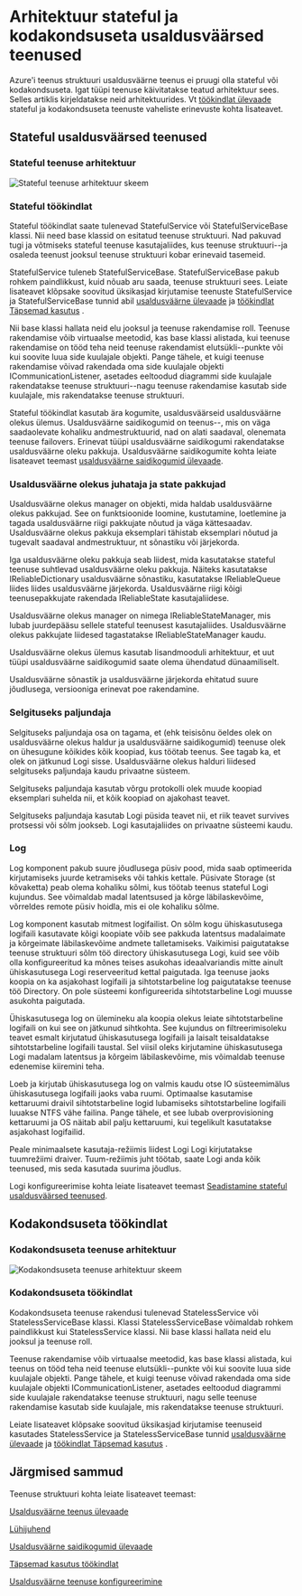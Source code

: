 <properties
   pageTitle="Usaldusväärne teenus arhitektuur | Microsoft Azure'i"
   description="Usaldusväärne teenus arhitektuur stateful ja kodakondsuseta teenuste ülevaade"
   services="service-fabric"
   documentationCenter=".net"
   authors="AlanWarwick"
   manager="timlt"
   editor="vturecek"/>

<tags
   ms.service="Service-Fabric"
   ms.devlang="dotnet"
   ms.topic="article"
   ms.tgt_pltfrm="NA"
   ms.workload="NA"
   ms.date="03/30/2016"
   ms.author="alanwar"/>

# <a name="architecture-for-stateful-and-stateless-reliable-services"></a>Arhitektuur stateful ja kodakondsuseta usaldusväärsed teenused

Azure'i teenus struktuuri usaldusväärne teenus ei pruugi olla stateful või kodakondsuseta. Igat tüüpi teenuse käivitatakse teatud arhitektuur sees. Selles artiklis kirjeldatakse neid arhitektuurides.
Vt [töökindlat ülevaade](service-fabric-reliable-services-introduction.md) stateful ja kodakondsuseta teenuste vaheliste erinevuste kohta lisateavet.

## <a name="stateful-reliable-services"></a>Stateful usaldusväärsed teenused

### <a name="architecture-of-a-stateful-service"></a>Stateful teenuse arhitektuur
![Stateful teenuse arhitektuur skeem](./media/service-fabric-reliable-services-platform-architecture/reliable-stateful-service-architecture.png)

### <a name="stateful-reliable-service"></a>Stateful töökindlat

Stateful töökindlat saate tulenevad StatefulService või StatefulServiceBase klassi. Nii need base klassid on esitatud teenuse struktuuri. Nad pakuvad tugi ja võtmiseks stateful teenuse kasutajaliides, kus teenuse struktuuri--ja osaleda teenust jooksul teenuse struktuuri kobar erinevaid tasemeid.

StatefulService tuleneb StatefulServiceBase. StatefulServiceBase pakub rohkem paindlikkust, kuid nõuab aru saada, teenuse struktuuri sees.
Leiate lisateavet klõpsake soovitud üksikasjad kirjutamise teenuste StatefulService ja StatefulServiceBase tunnid abil [usaldusväärne ülevaade](service-fabric-reliable-services-introduction.md) ja [töökindlat Täpsemad kasutus](service-fabric-reliable-services-advanced-usage.md) .

Nii base klassi hallata neid elu jooksul ja teenuse rakendamise roll. Teenuse rakendamise võib virtuaalse meetodid, kas base klassi alistada, kui teenuse rakendamise on tööd teha neid teenuse rakendamist elutsükli--punkte või kui soovite luua side kuulajale objekti. Pange tähele, et kuigi teenuse rakendamise võivad rakendada oma side kuulajale objekti ICommunicationListener, asetades eeltoodud diagrammi side kuulajale rakendatakse teenuse struktuuri--nagu teenuse rakendamise kasutab side kuulajale, mis rakendatakse teenuse struktuuri.

Stateful töökindlat kasutab ära kogumite, usaldusväärseid usaldusväärne olekus ülemus. Usaldusväärne saidikogumid on teenus--, mis on väga saadaolevate kohaliku andmestruktuurid, nad on alati saadaval, olenemata teenuse failovers. Erinevat tüüpi usaldusväärne saidikogumi rakendatakse usaldusväärne oleku pakkuja.
Usaldusväärne saidikogumite kohta leiate lisateavet teemast [usaldusväärne saidikogumid ülevaade](service-fabric-reliable-services-reliable-collections.md).

### <a name="reliable-state-manager-and-state-providers"></a>Usaldusväärne olekus juhataja ja state pakkujad

Usaldusväärne olekus manager on objekti, mida haldab usaldusväärne olekus pakkujad. See on funktsioonide loomine, kustutamine, loetlemine ja tagada usaldusväärne riigi pakkujate nõutud ja väga kättesaadav. Usaldusväärne olekus pakkuja eksemplari tähistab eksemplari nõutud ja tugevalt saadaval andmestruktuur, nt sõnastiku või järjekorda.

Iga usaldusväärne oleku pakkuja seab liidest, mida kasutatakse stateful teenuse suhtlevad usaldusväärne oleku pakkuja. Näiteks kasutatakse IReliableDictionary usaldusväärne sõnastiku, kasutatakse IReliableQueue liides liides usaldusväärne järjekorda. Usaldusväärne riigi kõigi teenusepakkujate rakendada IReliableState kasutajaliidese.

Usaldusväärne olekus manager on nimega IReliableStateManager, mis lubab juurdepääsu sellele stateful teenusest kasutajaliides. Usaldusväärne olekus pakkujate liidesed tagastatakse IReliableStateManager kaudu.

Usaldusväärne olekus ülemus kasutab lisandmooduli arhitektuur, et uut tüüpi usaldusväärne saidikogumid saate olema ühendatud dünaamiliselt.

Usaldusväärne sõnastik ja usaldusväärne järjekorda ehitatud suure jõudlusega, versiooniga erinevat poe rakendamine.

### <a name="transactional-replicator"></a>Selgituseks paljundaja

Selgituseks paljundaja osa on tagama, et (ehk teisisõnu öeldes olek on usaldusväärne olekus haldur ja usaldusväärne saidikogumid) teenuse olek on ühesugune kõikides kõik koopiad, kus töötab teenus. See tagab ka, et olek on jätkunud Logi sisse. Usaldusväärne olekus halduri liidesed selgituseks paljundaja kaudu privaatne süsteem.

Selgituseks paljundaja kasutab võrgu protokolli olek muude koopiad eksemplari suhelda nii, et kõik koopiad on ajakohast teavet.

Selgituseks paljundaja kasutab Logi püsida teavet nii, et riik teavet survives protsessi või sõlm jookseb. Logi kasutajaliides on privaatne süsteemi kaudu.

### <a name="log"></a>Log

Log komponent pakub suure jõudlusega püsiv pood, mida saab optimeerida kirjutamiseks juurde ketramiseks või tahkis kettale.  Püsivate Storage (st kõvaketta) peab olema kohaliku sõlmi, kus töötab teenus stateful Logi kujundus. See võimaldab madal latentsused ja kõrge läbilaskevõime, võrreldes remote püsiv hoidla, mis ei ole kohaliku sõlme.

Log komponent kasutab mitmest logifailist. On sõlm kogu ühiskasutusega logifaili kasutavate kõigi koopiate võib see pakkuda latentsus madalaimate ja kõrgeimate läbilaskevõime andmete talletamiseks. Vaikimisi paigutatakse teenuse struktuuri sõlm töö directory ühiskasutusega Logi, kuid see võib olla konfigureeritud ka mõnes teises asukohas ideaalvariandis mitte ainult ühiskasutusega Logi reserveeritud kettal paigutada. Iga teenuse jaoks koopia on ka asjakohast logifaili ja sihtotstarbeline log paigutatakse teenuse töö Directory. On pole süsteemi konfigureerida sihtotstarbeline Logi muusse asukohta paigutada.

Ühiskasutusega log on ülemineku ala koopia olekus leiate sihtotstarbeline logifaili on kui see on jätkunud sihtkohta. See kujundus on filtreerimisoleku teavet esmalt kirjutatud ühiskasutusega logifaili ja laisalt teisaldatakse sihtotstarbeline logifaili taustal. Sel viisil oleks kirjutamine ühiskasutusega Logi madalam latentsus ja kõrgeim läbilaskevõime, mis võimaldab teenuse edenemise kiiremini teha.

Loeb ja kirjutab ühiskasutusega log on valmis kaudu otse IO süsteemimälus ühiskasutusega logifaili jaoks vaba ruumi. Optimaalse kasutamise kettaruumi draivil sihtotstarbeline logid lubamiseks sihtotstarbeline logifaili luuakse NTFS vähe failina. Pange tähele, et see lubab overprovisioning kettaruumi ja OS näitab abil palju kettaruumi, kui tegelikult kasutatakse asjakohast logifailid.

Peale minimaalsete kasutaja-režiimis liidest Logi Logi kirjutatakse tuumrežiimi draiver. Tuum-režiimis juht töötab, saate Logi anda kõik teenused, mis seda kasutada suurima jõudlus.

Logi konfigureerimise kohta leiate lisateavet teemast [Seadistamine stateful usaldusväärsed teenused](service-fabric-reliable-services-configuration.md).

## <a name="stateless-reliable-service"></a>Kodakondsuseta töökindlat

### <a name="architecture-of-a-stateless-service"></a>Kodakondsuseta teenuse arhitektuur
![Kodakondsuseta teenuse arhitektuur skeem](./media/service-fabric-reliable-services-platform-architecture/reliable-stateless-service-architecture.png)

### <a name="stateless-reliable-service"></a>Kodakondsuseta töökindlat

Kodakondsuseta teenuse rakendusi tulenevad StatelessService või StatelessServiceBase klassi. Klassi StatelessServiceBase võimaldab rohkem paindlikkust kui StatelessService klassi.
Nii base klassi hallata neid elu jooksul ja teenuse roll.

Teenuse rakendamise võib virtuaalse meetodid, kas base klassi alistada, kui teenus on tööd teha neid teenuse elutsükli--punkte või kui soovite luua side kuulajale objekti. Pange tähele, et kuigi teenuse võivad rakendada oma side kuulajale objekti ICommunicationListener, asetades eeltoodud diagrammi side kuulajale rakendatakse teenuse struktuuri, nagu selle teenuse rakendamise kasutab side kuulajale, mis rakendatakse teenuse struktuuri.

Leiate lisateavet klõpsake soovitud üksikasjad kirjutamise teenuseid kasutades StatelessService ja StatelessServiceBase tunnid [usaldusväärne ülevaade](service-fabric-reliable-services-introduction.md) ja [töökindlat Täpsemad kasutus](service-fabric-reliable-services-advanced-usage.md) .

<!--Every topic should have next steps and links to the next logical set of content to keep the customer engaged-->
## <a name="next-steps"></a>Järgmised sammud

Teenuse struktuuri kohta leiate lisateavet teemast:

[Usaldusväärne teenus ülevaade](service-fabric-reliable-services-introduction.md)

[Lühijuhend](service-fabric-reliable-services-quick-start.md)

[Usaldusväärne saidikogumid ülevaade](service-fabric-reliable-services-reliable-collections.md)

[Täpsemad kasutus töökindlat](service-fabric-reliable-services-advanced-usage.md)

[Usaldusväärne teenuse konfigureerimine](service-fabric-reliable-services-configuration.md)  
